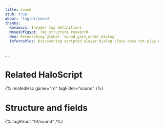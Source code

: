 ```yaml
---
title: sound
stub: true
about: 'tag:h1/sound'
thanks:
  Kavawuvi: Invader tag definitions
  MosesOfEgypt: Tag structure research
  Neo: Researching global `sound_gain_under_dialog`
  InfernoPlus: Discovering scripted player dialog class does not play when dead
---
```

...

# Related HaloScript
{% relatedHsc game="h1" tagFilter="sound" /%}

# Structure and fields

{% tagStruct "h1/sound" /%}

